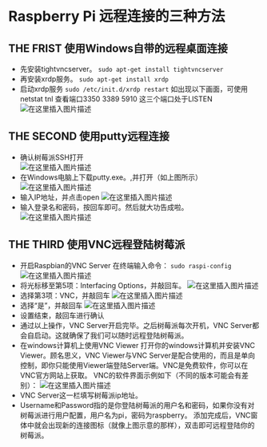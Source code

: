 # Raspberry Pi 远程连接的三种方法
## THE FRIST 使用Windows自带的远程桌面连接
   - 先安装tightvncserver。
     `sudo apt-get install tightvncserver`
   -  再安装xrdp服务。
       `sudo apt-get install xrdp`
   - 启动xrdp服务
       `sudo /etc/init.d/xrdp restart`
如出现以下画面，可使用 netstat tnl 查看端口3350 3389 5910 这三个端口处于LISTEN  
![在这里插入图片描述](https://img-blog.csdn.net/20181005195303868?watermark/2/text/aHR0cHM6Ly9ibG9nLmNzZG4ubmV0L3dlaXhpbl80MzAzMDg5Nw==/font/5a6L5L2T/fontsize/400/fill/I0JBQkFCMA==/dissolve/70)
## THE SECOND 使用putty远程连接
- 确认树莓派SSH打开  
![在这里插入图片描述](https://img-blog.csdn.net/20181005195942505?watermark/2/text/aHR0cHM6Ly9ibG9nLmNzZG4ubmV0L3dlaXhpbl80MzAzMDg5Nw==/font/5a6L5L2T/fontsize/400/fill/I0JBQkFCMA==/dissolve/70)  
 - 在Windows电脑上下载putty.exe。,并打开（如上图所示）  
![在这里插入图片描述](https://img-blog.csdn.net/20181005200359862?watermark/2/text/aHR0cHM6Ly9ibG9nLmNzZG4ubmV0L3dlaXhpbl80MzAzMDg5Nw==/font/5a6L5L2T/fontsize/400/fill/I0JBQkFCMA==/dissolve/70)              
- 输入IP地址，并点击open
![在这里插入图片描述](https://img-blog.csdn.net/20181005200809664?watermark/2/text/aHR0cHM6Ly9ibG9nLmNzZG4ubmV0L3dlaXhpbl80MzAzMDg5Nw==/font/5a6L5L2T/fontsize/400/fill/I0JBQkFCMA==/dissolve/70)
 - 输入登录名和密码，按回车即可。然后就大功告成啦。
![在这里插入图片描述](https://img-blog.csdn.net/20181005201045773?watermark/2/text/aHR0cHM6Ly9ibG9nLmNzZG4ubmV0L3dlaXhpbl80MzAzMDg5Nw==/font/5a6L5L2T/fontsize/400/fill/I0JBQkFCMA==/dissolve/70)
 ## THE THIRD 使用VNC远程登陆树莓派
 - 开启Raspbian的VNC Server
   在终端输入命令：
    `sudo raspi-config`
![在这里插入图片描述](https://img-blog.csdn.net/20181005202258915?watermark/2/text/aHR0cHM6Ly9ibG9nLmNzZG4ubmV0L3dlaXhpbl80MzAzMDg5Nw==/font/5a6L5L2T/fontsize/400/fill/I0JBQkFCMA==/dissolve/70)
- 将光标移至第5项：Interfacing Options，并敲回车。
![在这里插入图片描述](https://img-blog.csdn.net/20181005202529543?watermark/2/text/aHR0cHM6Ly9ibG9nLmNzZG4ubmV0L3dlaXhpbl80MzAzMDg5Nw==/font/5a6L5L2T/fontsize/400/fill/I0JBQkFCMA==/dissolve/70)
- 选择第3项：VNC，并敲回车
![在这里插入图片描述](https://img-blog.csdn.net/20181005202818746?watermark/2/text/aHR0cHM6Ly9ibG9nLmNzZG4ubmV0L3dlaXhpbl80MzAzMDg5Nw==/font/5a6L5L2T/fontsize/400/fill/I0JBQkFCMA==/dissolve/70)
- 选择“是”，并敲回车
![在这里插入图片描述](https://img-blog.csdn.net/20181005203007315?watermark/2/text/aHR0cHM6Ly9ibG9nLmNzZG4ubmV0L3dlaXhpbl80MzAzMDg5Nw==/font/5a6L5L2T/fontsize/400/fill/I0JBQkFCMA==/dissolve/70)
- 设置结束，敲回车进行确认
- 通过以上操作，VNC Server开启完毕。之后树莓派每次开机，VNC Server都会自启动。这就确保了我们可以随时远程登陆树莓派。
 - 在windows计算机上使用VNC Viewer
打开你的windows计算机并安装VNC Viewer。顾名思义，VNC Viewer与VNC Server是配合使用的，而且是单向控制，即你只能使用Viewer端登陆Server端。VNC是免费软件，你可以在VNC官方网站上获取。 
VNC的软件界面示例如下（不同的版本可能会有差别）： 
![在这里插入图片描述](https://img-blog.csdn.net/20181005203409216?watermark/2/text/aHR0cHM6Ly9ibG9nLmNzZG4ubmV0L3dlaXhpbl80MzAzMDg5Nw==/font/5a6L5L2T/fontsize/400/fill/I0JBQkFCMA==/dissolve/70)
- VNC Server这一栏填写树莓派ip地址。 
- Username和Password指的是你登陆树莓派的用户名和密码，如果你没有对树莓派进行用户配置，用户名为pi，密码为raspberry。 
添加完成后，VNC窗体中就会出现新的连接图标（就像上图示意的那样），双击即可远程登陆你的树莓派。





